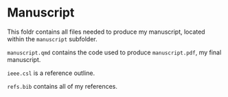 # Manuscript

This foldr contains all files needed to produce my manuscript, located within the `manuscript` subfolder.

`manuscript.qmd` contains the code used to produce `manuscript.pdf`, my final 
manuscript.

`ieee.csl` is a reference outline.

`refs.bib` contains all of my references.
